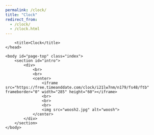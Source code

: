```yaml
---
permalink: /clock/
title: "Clock"
redirect_from: 
  - /clock/
  - /clock.html
---
```


<html>
	<head>
		<meta charset="utf-8">
		<meta name="viewport" content="width=device-width, initial-scale=1.0">
		
		<title>Clock</title>
	</head>
	
	<body id="page-top" class="index">
		<section id="intro">
			<div>
				<br>
				<br>
				<center>
					<iframe src="https://free.timeanddate.com/clock/i21lw7nm/n179/fs48/ftb" frameborder="0" width="285" height="60"></iframe>
					<br>
					<br>
					<br>
					<img src="woosh2.jpg" alt="woosh">
				</center>
			</div>
		</section>
	</body>
</html>
